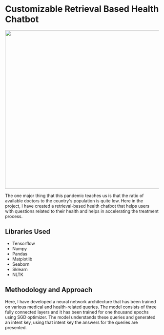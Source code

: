 # Customizable Retrieval Based Health Chatbot
<p align="center">
</p>
<img src="https://www.scnsoft.com/blog-pictures/healthcare/how-chatbots-and-ai-are-changing-the-healthcare-industry_1.png" width="970" height="520">
<p>The one major thing that this pandemic teaches us is that the ratio of available doctors to the country's population is quite low. Here in the project, I have created a retrieval-based health chatbot that helps users with questions related to their health and helps in accelerating the treatment process. </p>
<h2>Libraries Used</h2>
<ul>
  <li>Tensorflow</li>
  <li>Numpy</li>
  <li>Pandas </li>
  <li>Matplotlib</li>
  <li>Seaborn</li>
  <li>Sklearn</li>
  <li>NLTK</li>
</ul>
<h2>Methodology and Approach</h2>
<p>Here, I have developed a neural network architecture that has been trained on various medical and health-related queries.  The model consists of three fully connected layers and it has been trained for one thousand epochs using SGD optimizer. The model understands these queries and generated an intent key, using that intent key the answers for the queries are presented.</p>

